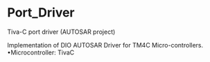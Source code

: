 # Port_Driver
Tiva-C port driver (AUTOSAR project)

Implementation of DIO AUTOSAR Driver for TM4C Micro-controllers.
•Microcontroller: TivaC
